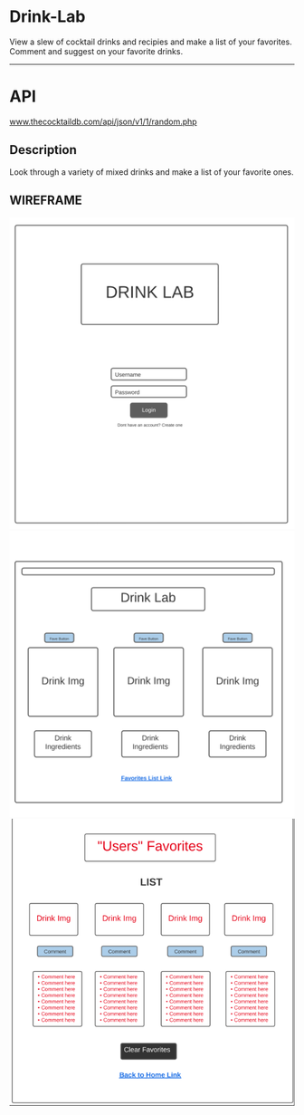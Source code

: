 # Drink-Lab

View a slew of cocktail drinks and recipies and make a list of your favorites. Comment and suggest on your favorite drinks. 

***

# API 

www.thecocktaildb.com/api/json/v1/1/random.php

## Description

Look through a variety of mixed drinks and make a list of your favorite ones.

## WIREFRAME

![First](./img/LoginPage_wireframe.png)
![Home](./img/HomePage_wireframe.png) 
![Fave](./img/FavesPage_wireframe.png)   